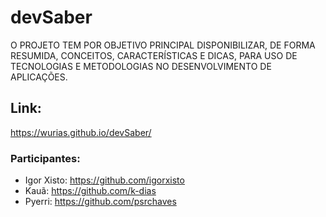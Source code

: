 # devSaber
O PROJETO TEM POR OBJETIVO PRINCIPAL DISPONIBILIZAR, DE FORMA RESUMIDA,
CONCEITOS, CARACTERÍSTICAS E DICAS, PARA USO DE TECNOLOGIAS E METODOLOGIAS NO
DESENVOLVIMENTO DE APLICAÇÕES.

## Link:
https://wurias.github.io/devSaber/

### Participantes:
- Igor Xisto: https://github.com/igorxisto
- Kauã: https://github.com/k-dias
- Pyerri: https://github.com/psrchaves